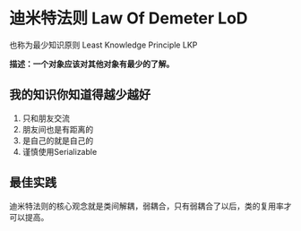 # 迪米特法则 Law Of Demeter LoD

也称为最少知识原则 Least Knowledge Principle LKP

**描述：一个对象应该对其他对象有最少的了解。**

## 我的知识你知道得越少越好

1. 只和朋友交流
2. 朋友间也是有距离的
3. 是自己的就是自己的
4. 谨慎使用Serializable

## 最佳实践

迪米特法则的核心观念就是类间解耦，弱耦合，只有弱耦合了以后，类的复用率才可以提高。